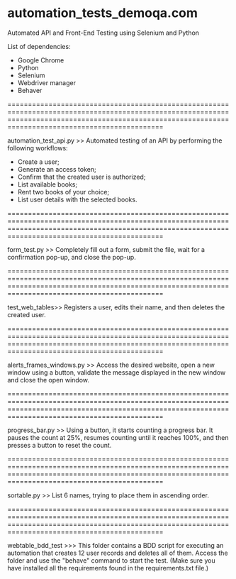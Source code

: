 # automation_tests_demoqa.com
Automated API and Front-End Testing using Selenium and Python

List of dependencies:
- Google Chrome
- Python
- Selenium
- Webdriver manager
- Behaver

========================================================================================================================================================================================================

automation_test_api.py >> Automated testing of an API by performing the following workflows:
- Create a user;
- Generate an access token;
- Confirm that the created user is authorized;
- List available books;
- Rent two books of your choice;
- List user details with the selected books.

========================================================================================================================================================================================================

form_test.py >> Completely fill out a form, submit the file, wait for a confirmation pop-up, and close the pop-up.

========================================================================================================================================================================================================

test_web_tables>> Registers a user, edits their name, and then deletes the created user.

========================================================================================================================================================================================================

alerts_frames_windows.py >> Access the desired website, open a new window using a button, validate the message displayed in the new window and close the open window.

========================================================================================================================================================================================================

progress_bar.py >> Using a button, it starts counting a progress bar. It pauses the count at 25%, resumes counting until it reaches 100%, and then presses a button to reset the count.

========================================================================================================================================================================================================

sortable.py >> List 6 names, trying to place them in ascending order.

========================================================================================================================================================================================================

webtable_bdd_test >>> This folder contains a BDD script for executing an automation that creates 12 user records and deletes all of them. Access the folder and use the "behave" command to start the test.
(Make sure you have installed all the requirements found in the requirements.txt file.)
